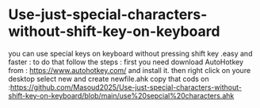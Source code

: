 # Use-just-special-characters-without-shift-key-on-keyboard
you can use special keys on keyboard without pressing shift key .easy and faster : to do that follow the steps :
first you need download AutoHotkey from : https://www.autohotkey.com/ and install it.
then right click on youre desktop select new and create newfile.ahk
copy that cods on :https://github.com/Masoud2025/Use-just-special-characters-without-shift-key-on-keyboard/blob/main/use%20sepcial%20characters.ahk
